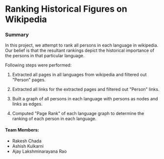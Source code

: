 # Ranking Historical Figures on Wikipedia

### Summary
In this project, we attempt to rank all persons in each language in wikipedia. Our belief is that the resultant rankings depict the historical importance of the persons in that particular language.

Following steps were performed:

1. Extracted all pages in all languages from wikipedia and filtered out "Person" pages.

2. Extracted all links for the extracted pages and filtered out "Person" links.

3. Built a graph of all persons in each language with persons as nodes and links as edges.

4. Computed "Page Rank" of each language graph to determine the ranking of each person in each language.

#### Team Members:
- Rakesh Chada
- Ashish Kulkarni
- Ajay Lakshminarayana Rao